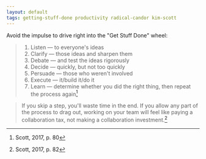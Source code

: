 ```yaml
---
layout: default
tags: getting-stuff-done productivity radical-candor kim-scott
---
```


Avoid the impulse to drive right into the "Get Stuff Done" wheel:

> 1. Listen — to everyone's ideas
> 2. Clarify — those ideas and sharpen them
> 3. Debate — and test the ideas rigorously
> 4. Decide — quickly, but not too quickly
> 5. Persuade — those who weren't involved
> 6. Execute — it/build it/do it
> 7. Learn — determine whether you did the right thing, then repeat the process again[^gsd]

> If you skip a step, you'll waste time in the end. If you allow any part of the process to drag out, working on your team will feel like paying a collaboration tax, not making a collaboration investment.[^warning]

[^gsd]: Scott, 2017, p. 80
[^warning]: Scott, 2017, p. 82
